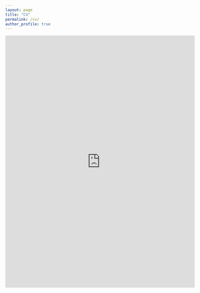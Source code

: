 ```yaml
---
layout: page
title: "CV"
permalink: /cv/
author_profile: true
---
```


<iframe src="https://drive.google.com/file/d/1z9zwHb9nVPYJpcdncLaQhBseTzSrC651/preview" style="width:600px; height:800px;" frameborder="0" ></iframe>
